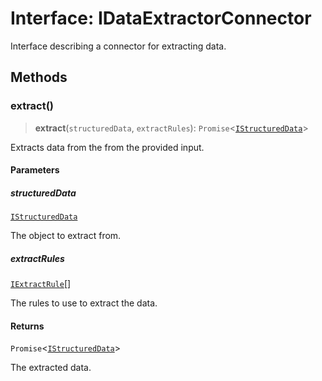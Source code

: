 # Interface: IDataExtractorConnector

Interface describing a connector for extracting data.

## Methods

### extract()

> **extract**(`structuredData`, `extractRules`): `Promise`\<[`IStructuredData`](IStructuredData.md)\>

Extracts data from the from the provided input.

#### Parameters

##### structuredData

[`IStructuredData`](IStructuredData.md)

The object to extract from.

##### extractRules

[`IExtractRule`](IExtractRule.md)[]

The rules to use to extract the data.

#### Returns

`Promise`\<[`IStructuredData`](IStructuredData.md)\>

The extracted data.
